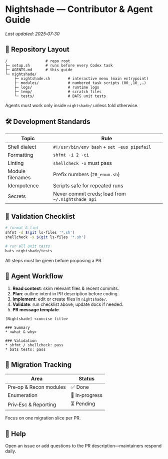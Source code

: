 # Nightshade — Contributor & Agent Guide

*Last updated: 2025‑07‑30*

## 📁 Repository Layout

```
/                 # repo root
├─ setup.sh       # runs before every Codex task
├─ AGENTS.md      # this guide
└─ nightshade/
    ├─ nightshade.sh        # interactive menu (main entrypoint)
    ├─ modules/             # numbered task scripts (00_,10_,…)
    ├─ logs/                # runtime logs
    ├─ temp/                # scratch files
    └─ tests/               # BATS unit tests
```

Agents must work only inside `nightshade/` unless told otherwise.

## 🛠️ Development Standards

| Topic            | Rule                                              |
| ---------------- | ------------------------------------------------- |
| Shell dialect    | `#!/usr/bin/env bash` + `set -euo pipefail`       |
| Formatting       | `shfmt -i 2 -ci`                                  |
| Linting          | `shellcheck -x` must pass                         |
| Module filenames | Prefix numbers (`20_enum.sh`)                     |
| Idempotence      | Scripts safe for repeated runs                    |
| Secrets          | Never commit creds; load from `~/.nightshade_api` |

## 🧪 Validation Checklist

```bash
# format & lint
shfmt -d $(git ls-files '*.sh')
shellcheck -x $(git ls-files '*.sh')

# run all unit tests
bats nightshade/tests
```

All steps must be green before proposing a PR.

## 🤖 Agent Workflow

1. **Read context**: skim relevant files & recent commits.
2. **Plan**: outline intent in PR description before coding.
3. **Implement**: edit or create files in `nightshade/`.
4. **Validate**: run checklist above; update docs if needed.
5. **PR message template**

```
[Nightshade] <concise title>

### Summary
* <what & why>

### Validation
* shfmt / shellcheck: pass
* bats tests: pass
```

## 🚧 Migration Tracking

| Area                   | Status         |
| ---------------------- | -------------- |
| Pre‑op & Recon modules | ✅ Done         |
| Enumeration            | 🔄 In‑progress |
| Priv‑Esc & Reporting   | ⏳ Pending      |

Focus on one migration slice per PR.

## 💬 Help

Open an issue or add questions to the PR description—maintainers respond daily.
